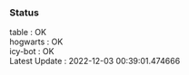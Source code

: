 ### Status


table : OK  
hogwarts : OK  
icy-bot : OK  
Latest Update : 2022-12-03 00:39:01.474666
